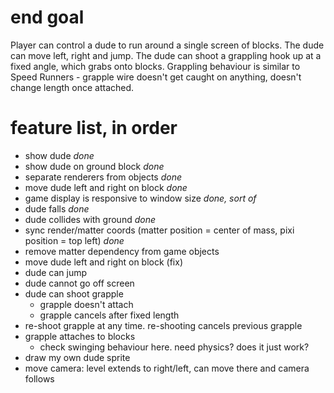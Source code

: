 # end goal

Player can control a dude to run around a single screen of blocks.
The dude can move left, right and jump. The dude can shoot a grappling
hook up at a fixed angle, which grabs onto blocks. Grappling behaviour
is similar to Speed Runners - grapple wire doesn't get caught on anything,
doesn't change length once attached.

# feature list, in order
- show dude *done*
- show dude on ground block *done*
- separate renderers from objects *done*
- move dude left and right on block *done*
- game display is responsive to window size *done, sort of*
- dude falls *done*
- dude collides with ground *done*
- sync render/matter coords (matter position = center of mass, pixi position = top left) *done*
- remove matter dependency from game objects
- move dude left and right on block (fix)
- dude can jump
- dude cannot go off screen
- dude can shoot grapple
    - grapple doesn't attach
    - grapple cancels after fixed length
- re-shoot grapple at any time. re-shooting cancels previous grapple
- grapple attaches to blocks
    - check swinging behaviour here. need physics? does it just work?
- draw my own dude sprite
- move camera: level extends to right/left, can move there and camera follows
